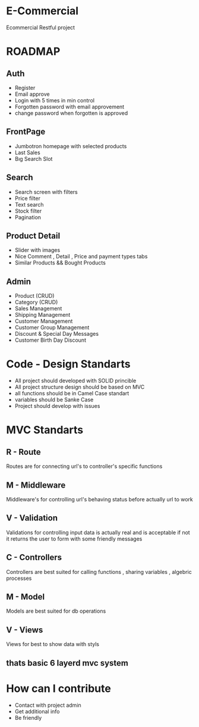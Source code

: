 # E-Commercial
Ecommercial Restful project

# ROADMAP
## Auth
- Register
- Email approve
- Login with 5 times in min control
- Forgotten password with email approvement
- change password when forgotten is approved
## FrontPage
- Jumbotron homepage with selected products
- Last Sales
- Bıg Search Slot

## Search 
- Search screen with filters
- Price filter
- Text search 
- Stock filter
- Pagination

## Product Detail
- Slider with images 
- Nice Comment , Detail , Price  and payment types tabs
- Similar Products && Bought Products

## Admin
- Product (CRUD)
- Category (CRUD)
- Sales Management
- Shipping Management
- Customer Management
- Customer Group Management
- Discount & Special Day Messages
- Customer Birth Day Discount

# Code - Design Standarts
- All project should developed with SOLID princible
- All project structure design should be based on MVC 
- all functions should be in Camel Case standart
- variables should be Sanke Case
- Project should develop with issues

# MVC Standarts

## R - Route
  Routes are for connecting url's to controller's specific functions
  
## M - Middleware
  Middleware's for controlling url's behaving status before actually url to work
  
## V - Validation
   Validations for controlling input data is actually real and is acceptable if not it returns the user to form with some friendly messages

## C - Controllers
  Controllers are best suited for calling functions , sharing variables , algebric processes
  
  
## M - Model
 Models are best suited for db operations


## V - Views
 Views for best to show data with styls


## thats basic 6 layerd mvc system
# How can I contribute
- Contact with project admin
- Get additional info
- Be friendly
